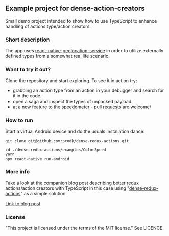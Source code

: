 ## Example project for dense-action-creators 

Small demo project intended to show how to use TypeScript to enhance handling of actions type/action creators.

### Short description

The app uses [react-native-geolocation-service](https://www.npmjs.com/package/react-native-geolocation-service) in order to utilize externally defined types from a somewhat real life scenario.  

### Want to try it out?
Clone the repository and start exploring. To see it in action try;  

* grabbing an action type from an action in your debugger and search for it in the code.
* open a saga and inspect the types of unpacked payload. 
* at a new feature to the speedometer - pull requests are welcome/

### How to run 
Start a virtual Android device and do the usuals installation dance:

    git clone git@github.com:pcodk/dense-redux-actions.git
    
    cd ./dense-redux-actions/examples/ColorSpeed
    yarn
    npx react-native run-android
    
### More info

Take a look at the companion blog post describing better redux actions/action creators with TypeScript 
in this case using "[dense-redux-actions](https://www.npmjs.com/package/dense-redux-actions)" as a simple solution. 

[Link to blog post](https://peytz.dk)

### License 
"This project is licensed under the terms of the MIT license." See LICENCE.